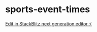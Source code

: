 # sports-event-times

[Edit in StackBlitz next generation editor ⚡️](https://stackblitz.com/~/github.com/cbolson/sports-event-times)